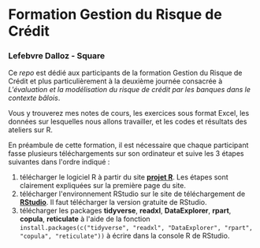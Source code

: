 
# Formation Gestion du Risque de Crédit
### Lefebvre Dalloz - Square

Ce *repo* est dédié aux participants de la formation Gestion du Risque de Crédit et plus particulièrement à la deuxième journée consacrée à *L'évaluation et la modélisation du risque de crédit par les banques dans le contexte bâlois*. 

Vous y trouverez mes notes de cours, les exercices sous format Excel, les données sur lesquelles nous allons travailler, et les codes et résultats des ateliers sur R.

En préambule de cette formation, il est nécessaire que chaque participant fasse plusieurs téléchargements sur son ordinateur et suive les 3 étapes suivantes dans l'ordre indiqué :

1. télécharger le logiciel R à partir du site [__projet R__](https://www.r-project.org/). Les étapes sont clairement expliquées sur la première page du site.
2. télécharger l'environnement RStudio sur le site de téléchargement de [__RStudio__](https://rstudio.com/products/rstudio/download/). Il faut télécharger la version gratuite de RStudio.
3. télécharger les packages __tidyverse__, __readxl__, __DataExplorer__, __rpart__, __copula__, __reticulate__ à l'aide de la fonction `install.packages(c("tidyverse", "readxl", "DataExplorer", "rpart", "copula", "reticulate"))` à écrire dans la console R de RStudio.

